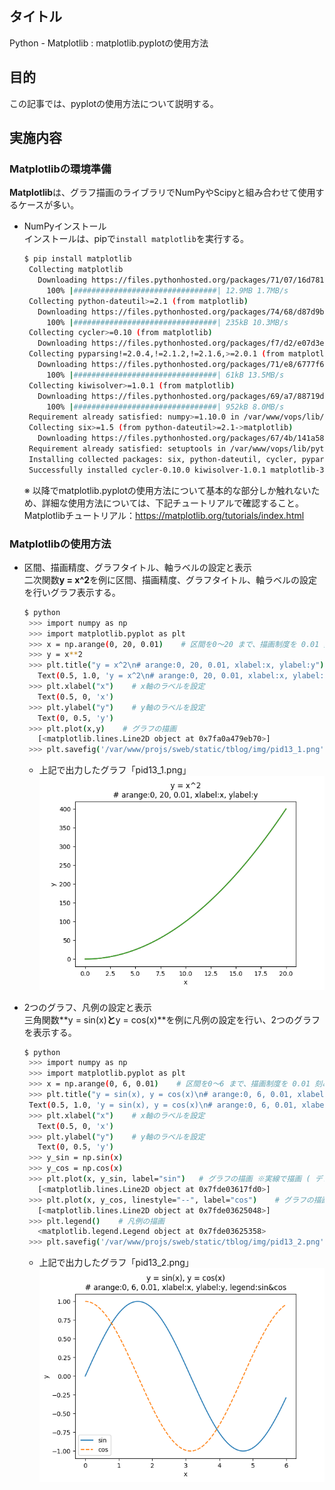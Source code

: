 ## タイトル
Python - Matplotlib : matplotlib.pyplotの使用方法

## 目的
この記事では、pyplotの使用方法について説明する。

## 実施内容
### Matplotlibの環境準備
**Matplotlib**は、グラフ描画のライブラリでNumPyやScipyと組み合わせて使用するケースが多い。

- NumPyインストール<br>
インストールは、pipで`install matplotlib`を実行する。
  ```bash
  $ pip install matplotlib
   Collecting matplotlib
     Downloading https://files.pythonhosted.org/packages/71/07/16d781df15be30df4acfd536c479268f1208b2dfbc91e9ca5d92c9caf673/matplotlib-3.0.2-cp36-cp36m-manylinux1_x86_64.whl (12.9MB)
       100% |################################| 12.9MB 1.7MB/s
   Collecting python-dateutil>=2.1 (from matplotlib)
     Downloading https://files.pythonhosted.org/packages/74/68/d87d9b36af36f44254a8d512cbfc48369103a3b9e474be9bdfe536abfc45/python_dateutil-2.7.5-py2.py3-none-any.whl (225kB)
       100% |################################| 235kB 10.3MB/s
   Collecting cycler>=0.10 (from matplotlib)
     Downloading https://files.pythonhosted.org/packages/f7/d2/e07d3ebb2bd7af696440ce7e754c59dd546ffe1bbe732c8ab68b9c834e61/cycler-0.10.0-py2.py3-none-any.whl
   Collecting pyparsing!=2.0.4,!=2.1.2,!=2.1.6,>=2.0.1 (from matplotlib)
     Downloading https://files.pythonhosted.org/packages/71/e8/6777f6624681c8b9701a8a0a5654f3eb56919a01a78e12bf3c73f5a3c714/pyparsing-2.3.0-py2.py3-none-any.whl (59kB)
       100% |################################| 61kB 13.5MB/s
   Collecting kiwisolver>=1.0.1 (from matplotlib)
     Downloading https://files.pythonhosted.org/packages/69/a7/88719d132b18300b4369fbffa741841cfd36d1e637e1990f27929945b538/kiwisolver-1.0.1-cp36-cp36m-manylinux1_x86_64.whl (949kB)
       100% |################################| 952kB 8.0MB/s
   Requirement already satisfied: numpy>=1.10.0 in /var/www/vops/lib/python3.6/site-packages (from matplotlib) (1.15.4)
   Collecting six>=1.5 (from python-dateutil>=2.1->matplotlib)
     Downloading https://files.pythonhosted.org/packages/67/4b/141a581104b1f6397bfa78ac9d43d8ad29a7ca43ea90a2d863fe3056e86a/six-1.11.0-py2.py3-none-any.whl
   Requirement already satisfied: setuptools in /var/www/vops/lib/python3.6/site-packages (from kiwisolver>=1.0.1->matplotlib) (40.5.0)
   Installing collected packages: six, python-dateutil, cycler, pyparsing, kiwisolver, matplotlib
   Successfully installed cycler-0.10.0 kiwisolver-1.0.1 matplotlib-3.0.2 pyparsing-2.3.0 python-dateutil-2.7.5 six-1.11.0
  ```
  ※ 以降でmatplotlib.pyplotの使用方法について基本的な部分しか触れないため、詳細な使用方法については、下記チュートリアルで確認すること。<br>
  Matplotlibチュートリアル：https://matplotlib.org/tutorials/index.html<br>

### Matplotlibの使用方法
- 区間、描画精度、グラフタイトル、軸ラベルの設定と表示<br>
二次関数**y = x^2**を例に区間、描画精度、グラフタイトル、軸ラベルの設定を行いグラフ表示する。
  ```bash
  $ python
   >>> import numpy as np
   >>> import matplotlib.pyplot as plt
   >>> x = np.arange(0, 20, 0.01)    # 区間を0～20 まで、描画制度を 0.01 刻みに設定
   >>> y = x**2
   >>> plt.title("y = x^2\n# arange:0, 20, 0.01, xlabel:x, ylabel:y")    # グラフタイトルを設定
     Text(0.5, 1.0, 'y = x^2\n# arange:0, 20, 0.01, xlabel:x, ylabel:y')
   >>> plt.xlabel("x")    # x軸のラベルを設定
     Text(0.5, 0, 'x')
   >>> plt.ylabel("y")    # y軸のラベルを設定
     Text(0, 0.5, 'y')
   >>> plt.plot(x,y)    # グラフの描画
     [<matplotlib.lines.Line2D object at 0x7fa0a479eb70>]
   >>> plt.savefig('/var/www/projs/sweb/static/tblog/img/pid13_1.png')    # 各自の環境に合わせ、任意のパス、ファイル名を指定
  ```
  - 上記で出力したグラフ「pid13_1.png」
  ![pid13_1](/static/tblog/img/pid13_1.png)

- 2つのグラフ、凡例の設定と表示<br>
三角関数**y = sin(x)**と**y = cos(x)**を例に凡例の設定を行い、2つのグラフを表示する。
  ```bash
  $ python
   >>> import numpy as np
   >>> import matplotlib.pyplot as plt
   >>> x = np.arange(0, 6, 0.01)    # 区間を0～6 まで、描画制度を 0.01 刻みに設定
   >>> plt.title("y = sin(x), y = cos(x)\n# arange:0, 6, 0.01, xlabel:x, ylabel:y, legend:sin&cos")    # グラフタイトルを設定
   Text(0.5, 1.0, 'y = sin(x), y = cos(x)\n# arange:0, 6, 0.01, xlabel:x, ylabel:y, legend:sin&cos')
   >>> plt.xlabel("x")    # x軸のラベルを設定
     Text(0.5, 0, 'x')
   >>> plt.ylabel("y")    # y軸のラベルを設定
     Text(0, 0.5, 'y')
   >>> y_sin = np.sin(x)
   >>> y_cos = np.cos(x)
   >>> plt.plot(x, y_sin, label="sin")   # グラフの描画 ※実線で描画 ( デフォルト )
     [<matplotlib.lines.Line2D object at 0x7fde03617fd0>]
   >>> plt.plot(x, y_cos, linestyle="--", label="cos")    # グラフの描画 ※破線で描画
     [<matplotlib.lines.Line2D object at 0x7fde03625048>]
   >>> plt.legend()    # 凡例の描画
     <matplotlib.legend.Legend object at 0x7fde03625358>
   >>> plt.savefig('/var/www/projs/sweb/static/tblog/img/pid13_2.png')    # 各自の環境に合わせ、任意のパス、ファイル名を指定
  ```
  - 上記で出力したグラフ「pid13_2.png」
  ![pid13_2](/static/tblog/img/pid13_2.png)

